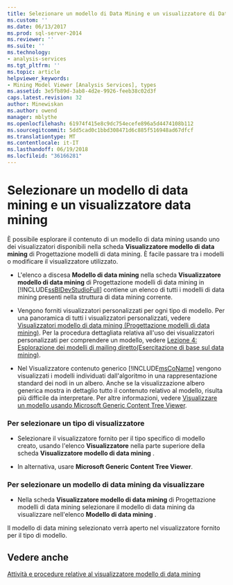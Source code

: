 ```yaml
---
title: Selezionare un modello di Data Mining e un visualizzatore di Data Mining | Documenti Microsoft
ms.custom: ''
ms.date: 06/13/2017
ms.prod: sql-server-2014
ms.reviewer: ''
ms.suite: ''
ms.technology:
- analysis-services
ms.tgt_pltfrm: ''
ms.topic: article
helpviewer_keywords:
- Mining Model Viewer [Analysis Services], types
ms.assetid: 3e5fb89d-3ab8-4d2e-9926-feeb38c02d3f
caps.latest.revision: 32
author: Minewiskan
ms.author: owend
manager: mblythe
ms.openlocfilehash: 61974f415e8c9dc754ecefe896a5d4474108b112
ms.sourcegitcommit: 5dd5cad0c1bbd308471d6c885f516948ad67dfcf
ms.translationtype: MT
ms.contentlocale: it-IT
ms.lasthandoff: 06/19/2018
ms.locfileid: "36166281"
---
```

# <a name="select-a-mining-model-and-a-data-mining-viewer"></a>Selezionare un modello di data mining e un visualizzatore data mining
  È possibile esplorare il contenuto di un modello di data mining usando uno dei visualizzatori disponibili nella scheda **Visualizzatore modello di data mining** di Progettazione modelli di data mining. È facile passare tra i modelli o modificare il visualizzatore utilizzato.  
  
-   L'elenco a discesa **Modello di data mining** nella scheda **Visualizzatore modello di data mining** di Progettazione modelli di data mining in [!INCLUDE[ssBIDevStudioFull](../../includes/ssbidevstudiofull-md.md)] contiene un elenco di tutti i modelli di data mining presenti nella struttura di data mining corrente.  
  
-   Vengono forniti visualizzatori personalizzati per ogni tipo di modello. Per una panoramica di tutti i visualizzatori personalizzati, vedere [Visualizzatori modello di data mining &#40;Progettazione modelli di data mining&#41;](../mining-model-viewers-data-mining-model-designer.md). Per la procedura dettagliata relativa all'uso dei visualizzatori personalizzati per comprendere un modello, vedere [Lezione 4: Esplorazione dei modelli di mailing diretto&#40;Esercitazione di base sul data mining&#41;](../../tutorials/lesson-4-exploring-the-targeted-mailing-models-basic-data-mining-tutorial.md).  
  
-   Nel Visualizzatore contenuto generico [!INCLUDE[msCoName](../../includes/msconame-md.md)] vengono visualizzati i modelli individuati dall'algoritmo in una rappresentazione standard dei nodi in un albero. Anche se la visualizzazione albero generica mostra in dettaglio tutto il contenuto relativo al modello, risulta più difficile da interpretare. Per altre informazioni, vedere [Visualizzare un modello usando Microsoft Generic Content Tree Viewer](browse-a-model-using-the-microsoft-generic-content-tree-viewer.md).  
  
### <a name="to-select-a-viewer-type"></a>Per selezionare un tipo di visualizzatore  
  
-   Selezionare il visualizzatore fornito per il tipo specifico di modello creato, usando l'elenco **Visualizzatore** nella parte superiore della scheda **Visualizzatore modello di data mining** .  
  
-   In alternativa, usare **Microsoft Generic Content Tree Viewer**.  
  
### <a name="to-select-a-mining-model-to-view"></a>Per selezionare un modello di data mining da visualizzare  
  
-   Nella scheda **Visualizzatore modello di data mining** di Progettazione modelli di data mining selezionare il modello di data mining da visualizzare nell'elenco **Modello di data mining** .  
  
 Il modello di data mining selezionato verrà aperto nel visualizzatore fornito per il tipo di modello.  
  
## <a name="see-also"></a>Vedere anche  
 [Attività e procedure relative al visualizzatore modello di data mining](mining-model-viewer-tasks-and-how-tos.md)  
  
  